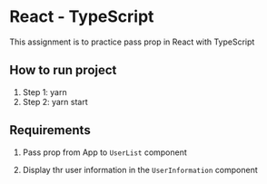 # React - TypeScript

This assignment is to practice pass prop in React with TypeScript

## How to run project

1. Step 1: yarn
2. Step 2: yarn start

## Requirements

1. Pass prop from App to `UserList` component

2. Display thr user information in the `UserInformation` component
